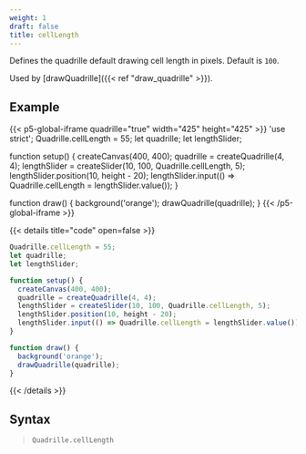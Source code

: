 ```yaml
---
weight: 1
draft: false
title: cellLength
---
```


Defines the quadrille default drawing cell length in pixels. Default is `100`.

Used by [drawQuadrille]({{< ref "draw_quadrille" >}}).

## Example

{{< p5-global-iframe quadrille="true" width="425" height="425" >}}
'use strict';
Quadrille.cellLength = 55;
let quadrille;
let lengthSlider;

function setup() {
  createCanvas(400, 400);
  quadrille = createQuadrille(4, 4);
  lengthSlider = createSlider(10, 100, Quadrille.cellLength, 5);
  lengthSlider.position(10, height - 20);
  lengthSlider.input(() => Quadrille.cellLength = lengthSlider.value());
}

function draw() {
  background('orange');
  drawQuadrille(quadrille);
}
{{< /p5-global-iframe >}}

{{< details title="code" open=false >}}
```js
Quadrille.cellLength = 55;
let quadrille;
let lengthSlider;

function setup() {
  createCanvas(400, 400);
  quadrille = createQuadrille(4, 4);
  lengthSlider = createSlider(10, 100, Quadrille.cellLength, 5);
  lengthSlider.position(10, height - 20);
  lengthSlider.input(() => Quadrille.cellLength = lengthSlider.value());
}

function draw() {
  background('orange');
  drawQuadrille(quadrille);
}
```
{{< /details >}}

## Syntax

> `Quadrille.cellLength`